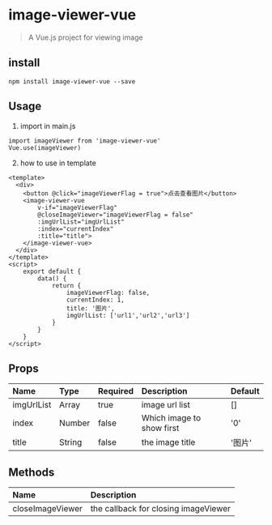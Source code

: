 # image-viewer-vue

> A Vue.js project for viewing image

## install
```
npm install image-viewer-vue --save
```

## Usage
1. import in main.js

```
import imageViewer from 'image-viewer-vue'
Vue.use(imageViewer)
```

2. how to use in template

```
<template>
  <div>
    <button @click="imageViewerFlag = true">点击查看图片</button>
    <image-viewer-vue 
        v-if="imageViewerFlag" 
        @closeImageViewer="imageViewerFlag = false" 
        :imgUrlList="imgUrlList"
        :index="currentIndex"
        :title="title">
    </image-viewer-vue>
  </div>
</template>
<script>
    export default {
        data() {
            return {
                imageViewerFlag: false,
                currentIndex: 1,
                title: '图片',
                imgUrlList: ['url1','url2','url3']
            }
        }
    }
</script>
```

## Props
| Name | Type | Required | Description | Default |
| :- | :- | :- | :- | :- | 
| imgUrlList | Array| true | image url list | [] |
| index | Number| false | Which image to show first | '0' |
| title | String| false | the image title | '图片' |

## Methods
| Name | Description |
| :- | :- | 
| closeImageViewer | the callback for closing imageViewer | 

